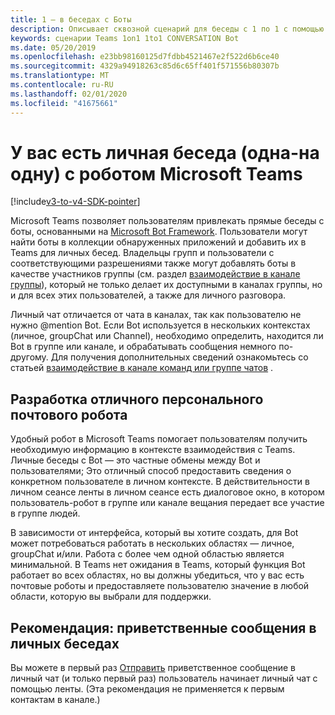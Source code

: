 ```yaml
---
title: 1 — в беседах с Боты
description: Описывает сквозной сценарий для беседы с 1 по 1 с помощью Bot в Microsoft Teams.
keywords: сценарии Teams 1on1 1to1 CONVERSATION Bot
ms.date: 05/20/2019
ms.openlocfilehash: e23bb98160125d7fdbb4521467e2f522d6b6ce40
ms.sourcegitcommit: 4329a94918263c85d6c65ff401f571556b80307b
ms.translationtype: MT
ms.contentlocale: ru-RU
ms.lasthandoff: 02/01/2020
ms.locfileid: "41675661"
---
```

# <a name="have-a-personal-one-on-one-conversation-with-a-microsoft-teams-bot"></a>У вас есть личная беседа (одна-на одну) с роботом Microsoft Teams

[!include[v3-to-v4-SDK-pointer](~/includes/v3-to-v4-pointer-bots.md)]

Microsoft Teams позволяет пользователям привлекать прямые беседы с боты, основанными на [Microsoft Bot Framework](/azure/bot-service/?view=azure-bot-service-3.0). Пользователи могут найти боты в коллекции обнаруженных приложений и добавить их в Teams для личных бесед. Владельцы групп и пользователи с соответствующими разрешениями также могут добавлять боты в качестве участников группы (см. раздел [взаимодействие в канале группы](~/resources/bot-v3/bot-conversations/bots-conv-channel.md)), который не только делает их доступными в каналах группы, но и для всех этих пользователей, а также для личного разговора.

Личный чат отличается от чата в каналах, так как пользователю не нужно @mention Bot. Если Bot используется в нескольких контекстах (личное, groupChat или Channel), необходимо определить, находится ли Bot в группе или канале, и обрабатывать сообщения немного по-другому. Для получения дополнительных сведений ознакомьтесь со статьей [взаимодействие в канале команд или группе чатов](~/resources/bot-v3/bot-conversations/bots-conv-proactive.md) .

## <a name="designing-a-great-personal-bot"></a>Разработка отличного персонального почтового робота

Удобный робот в Microsoft Teams помогает пользователям получить необходимую информацию в контексте взаимодействия с Teams. Личные беседы с Bot — это частные обмены между Bot и пользователями; Это отличный способ предоставить сведения о конкретном пользователе в личном контексте. В действительности в личном сеансе ленты в личном сеансе есть диалоговое окно, в котором пользователь-робот в группе или канале вещания передает все участие в группе людей.

В зависимости от интерфейса, который вы хотите создать, для Bot может потребоваться работать в нескольких областях — личное, groupChat и/или. Работа с более чем одной областью является минимальной. В Teams нет ожидания в Teams, который функция Bot работает во всех областях, но вы должны убедиться, что у вас есть почтовые роботы и предоставляете пользователю значение в любой области, которую вы выбрали для поддержки.

## <a name="best-practice-welcome-messages-in-personal-conversations"></a>Рекомендация: приветственные сообщения в личных беседах

Вы можете в первый раз [Отправить](~/resources/bot-v3/bot-conversations/bots-conv-proactive.md) приветственное сообщение в личный чат (и только первый раз) пользователь начинает личный чат с помощью ленты. (Эта рекомендация не применяется к первым контактам в канале.)
